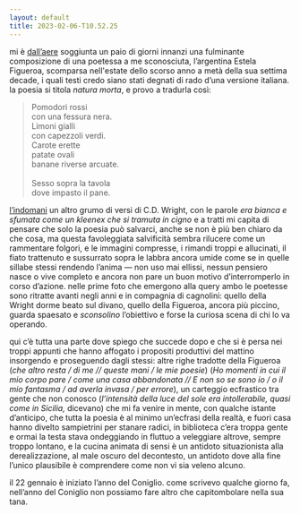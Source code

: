 ```yaml
---
layout: default
title: 2023-02-06-T10.52.25
---
```


mi è [dall’aere](https://poemperdiem.substack.com/p/saturday-february-4) soggiunta un paio di giorni innanzi una fulminante composizione di una poetessa a me sconosciuta, l’argentina Estela Figueroa, scomparsa nell'estate dello scorso anno a metà della sua settima decade, i quali testi credo siano stati degnati di rado d’una versione italiana. la poesia si titola *natura morta*, e provo a tradurla così:

> Pomodori rossi<br>
> con una fessura nera.<br>
> Limoni gialli<br>con capezzoli verdi.<br>
> Carote erette<br>patate ovali<br>banane riverse arcuate.<br><br>Sesso sopra la tavola<br>
> dove impasto il pane.<br>

[l’indomani](https://poemperdiem.substack.com/p/sunday-february-5) un altro grumo di versi di C.D. Wright, con le parole *era bianca e sfumata come un kleenex che si tramuta in cigno* e a tratti mi capita di pensare che solo la poesia può salvarci, anche se non è più ben chiaro da che cosa, ma questa favoleggiata salvificità sembra rilucere come un rammentare folgori, e le immagini compresse, i rimandi troppi e allucinati, il fiato trattenuto e sussurrato sopra le labbra ancora umide come se in quelle sillabe stessi rendendo l’anima — non uso mai ellissi, nessun pensiero nasce o vive completo e ancora non pare un buon motivo d’interromperlo in corso d’azione. nelle prime foto che emergono alla query ambo le poetesse sono ritratte avanti negli anni e in compagnia di cagnolini: quello della Wright dorme beato sul divano, quello della Figueroa, ancora più piccino, guarda spaesato e *sconsolino* l’obiettivo e forse la curiosa scena di chi lo va operando.

qui c’è tutta una parte dove spiego che succede dopo e che si è persa nei troppi appunti che hanno affogato i propositi produttivi del mattino insorgendo e proseguendo dagli stessi: altre righe tradotte della Figueroa (*che altro resta / di me // queste mani / le mie poesie*) (*Ho momenti in cui il mio corpo pare / come una casa abbandonata // E non so se sono io / o il mio fantasma / ad averla invasa / per errore*), un carteggio ecfrastico tra gente che non conosco (*l’intensità della luce del sole era intollerabile, quasi come in Sicilia,* dicevano) che mi fa venire in mente, con qualche istante d’anticipo, che tutta la poesia è al minimo un’ecfrasi della realtà, e fuori casa hanno divelto sampietrini per stanare radici, in biblioteca c’era troppa gente e ormai la testa stava ondeggiando in fluttuo a veleggiare altrove, sempre troppo lontano, e la cucina animata di sensi è un antidoto situazionista alla derealizzazione, al male oscuro del decontesto, un antidoto dove alla fine l’unico plausibile è comprendere come non vi sia veleno alcuno.

il 22 gennaio è iniziato l’anno del Coniglio. come scrivevo qualche giorno fa, nell’anno del Coniglio non possiamo fare altro che capitombolare nella sua tana.